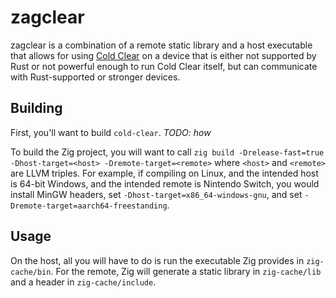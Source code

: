# zagclear

zagclear is a combination of a remote static library and a host executable that
allows for using [Cold Clear](https://github.com/MinusKelvin/cold-clear) on a
device that is either not supported by Rust or not powerful enough to run Cold
Clear itself, but can communicate with Rust-supported or stronger devices.

## Building

First, you'll want to build `cold-clear`. _TODO: how_

To build the Zig project, you will want to call
`zig build -Drelease-fast=true -Dhost-target=<host> -Dremote-target=<remote>`
where `<host>` and `<remote>` are LLVM triples. For example, if compiling on
Linux, and the intended host is 64-bit Windows, and the intended remote is
Nintendo Switch, you would install MinGW headers, set
`-Dhost-target=x86_64-windows-gnu`, and set
`-Dremote-target=aarch64-freestanding`.

## Usage

On the host, all you will have to do is run the executable Zig provides in
`zig-cache/bin`. For the remote, Zig will generate a static library in
`zig-cache/lib` and a header in `zig-cache/include`.